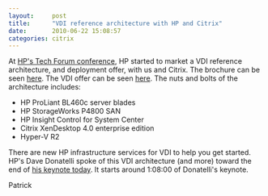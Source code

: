 ```yaml
---
layout:     post
title:      "VDI reference architecture with HP and Citrix"
date:       2010-06-22 15:08:57
categories: citrix
---
```

At [HP's Tech Forum conference](http://h30406.www3.hp.com/campaigns/2010/events/hptechforum/index.php "HP Tech Forum website"), HP started to market a VDI reference architecture, and deployment offer, with us and Citrix. The brochure can be seen [here](http://h20195.www2.hp.com/V2/GetPDF.aspx/4AA2-1061ENW.pdf "HP brochure on VDI ref architecture"). The VDI offer can be seen [here](http://www.citrixandmicrosoft.com/ "VDI offer site"). The nuts and bolts of the architecture includes: 

  * HP ProLiant BL460c server blades
  * HP StorageWorks P4800 SAN
  * HP Insight Control for System Center
  * Citrix XenDesktop 4.0 enterprise edition
  * Hyper-V R2

There are new HP infrastructure services for VDI to help you get started. HP's Dave Donatelli spoke of this VDI architecture (and more) toward the end of [his keynote today](http://h18004.www1.hp.com/products/solutions/whatsnew.html "HP Tech Forum keynote on June 22"). It starts around 1:08:00 of Donatelli's keynote. 

Patrick
